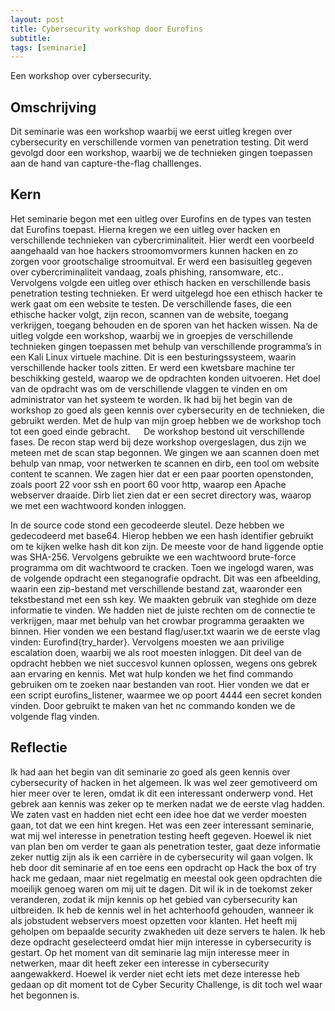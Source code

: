 ```yaml
---
layout: post
title: Cybersecurity workshop door Eurofins
subtitle: 
tags: [seminarie]
---
```


Een workshop over cybersecurity.

## Omschrijving

Dit seminarie was een workshop waarbij we eerst uitleg kregen over cybersecurity en verschillende vormen van penetration testing. Dit werd gevolgd door een workshop, waarbij we de technieken gingen toepassen aan de hand van capture-the-flag challlenges.

## Kern

Het seminarie begon met een uitleg over Eurofins en de types van testen dat Eurofins toepast. Hierna kregen we een uitleg over hacken en verschillende technieken van cybercriminaliteit. Hier werdt een voorbeeld aangehaald van hoe hackers stroomomvormers kunnen hacken en zo zorgen voor grootschalige stroomuitval.  Er werd een basisuitleg gegeven over cybercriminaliteit vandaag, zoals phishing, ransomware, etc.. Vervolgens volgde een uitleg over ethisch hacken en verschillende basis penetration testing technieken. Er werd uitgelegd hoe een ethisch hacker te werk gaat om een website te testen. De verschillende fases, die een ethische hacker volgt, zijn recon, scannen van de website, toegang verkrijgen, toegang behouden en de sporen van het hacken wissen. 
Na de uitleg volgde een workshop, waarbij we in groepjes de verschillende technieken gingen toepassen met behulp van verschillende programma’s in een Kali Linux virtuele machine. Dit is een besturingssysteem, waarin verschillende hacker tools zitten. Er werd een kwetsbare machine ter beschikking gesteld, waarop we de opdrachten konden uitvoeren. Het doel van de opdracht was om de verschillende vlaggen te vinden en om administrator van het systeem te worden. Ik had bij het begin van de workshop zo goed als geen kennis over cybersecurity en de technieken, die gebruikt werden. Met de hulp van mijn groep hebben we de workshop toch tot een goed einde gebracht.
 
De workshop bestond uit verschillende fases. De recon stap werd bij deze workshop overgeslagen, dus zijn we meteen met de scan stap begonnen. We gingen we aan scannen doen met behulp van nmap, voor netwerken te scannen en dirb, een tool om website content te scannen. We zagen hier dat er een paar poorten openstonden, zoals poort 22 voor ssh en poort 60 voor http, waarop een Apache webserver draaide. Dirb liet zien dat er een secret directory was, waarop we met een wachtwoord konden inloggen. 
 
In de source code stond een gecodeerde sleutel. Deze hebben we gedecodeerd met base64. Hierop hebben we een hash identifier gebruikt om te kijken welke hash dit kon zijn. De meeste voor de hand liggende optie was SHA-256. Vervolgens gebruikte we een wachtwoord brute-force programma om dit wachtwoord te cracken.
Toen we ingelogd waren, was de volgende opdracht een steganografie opdracht. Dit was een afbeelding, waarin een zip-bestand met verschillende bestand zat, waaronder een tekstbestand met een ssh key. We maakten gebruik van steghide om deze informatie te vinden. We hadden niet de juiste rechten om de connectie te verkrijgen, maar met behulp van het crowbar programma geraakten we binnen.
Hier vonden we een bestand flag/user.txt waarin we de eerste vlag vinden: Eurofind{try_harder}.
Vervolgens moesten we aan privilige escalation doen, waarbij we als root moesten inloggen.
Dit deel van de opdracht hebben we niet succesvol kunnen oplossen, wegens ons gebrek aan ervaring en kennis. Met wat hulp konden we het find commando gebruiken om te zoeken naar bestanden van root. Hier vonden we dat er een script eurofins_listener, waarmee we op poort 4444 een secret konden vinden. Door gebruikt te maken van het nc commando konden we de volgende flag vinden.

## Reflectie

Ik had aan het begin van dit seminarie zo goed als geen kennis over cybersecurity of hacken in het algemeen. Ik was wel zeer gemotiveerd om hier meer over te leren, omdat ik dit een interessant onderwerp vond. Het gebrek aan kennis was zeker op te merken nadat we de eerste vlag hadden. We zaten vast en hadden niet echt een idee hoe dat we verder moesten gaan, tot dat we een hint kregen.
Het was een zeer interessant seminarie, wat mij wel interesse in penetration testing heeft gegeven. Hoewel ik niet van plan ben om verder te gaan als penetration tester, gaat deze informatie zeker nuttig zijn als ik een carrière in de cybersecurity wil gaan volgen. Ik heb door dit seminarie af en toe eens een opdracht op Hack the box of try hack me gedaan, maar niet regelmatig en meestal ook geen opdrachten die moeilijk genoeg waren om mij uit te dagen. Dit wil ik in de toekomst zeker veranderen, zodat ik mijn kennis op het gebied van cybersecurity kan uitbreiden. Ik heb de kennis wel in het achterhoofd gehouden, wanneer ik als jobstudent webservers moest opzetten voor klanten. Het heeft mij geholpen om bepaalde security zwakheden uit deze servers te halen.
Ik heb deze opdracht geselecteerd omdat hier mijn interesse in cybersecurity is gestart. Op het moment van dit seminarie lag mijn interesse meer in netwerken, maar dit heeft zeker een interesse in cybersecurity aangewakkerd. Hoewel ik verder niet echt iets met deze interesse heb gedaan op dit moment tot de Cyber Security Challenge, is dit toch wel waar het begonnen is.
